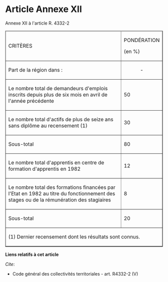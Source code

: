# Article Annexe XII

Annexe XII à l'article R. 4332-2

<table cellspacing="1" border="1" align="center" cellpadding="0">
  <thead>
    <tr>
      <td>

CRITÈRES

</td>
      <td>

PONDÉRATION

(en %)

</td>
    </tr>
  </thead>
  <tbody>
    <tr>
      <td>

Part de la région dans :

</td>
      <td align="center">-</td>
    </tr>
    <tr>
      <td>

Le nombre total de demandeurs d'emplois inscrits depuis plus de six mois en avril de l'année précédente

</td>
      <td>

50

</td>
    </tr>
    <tr>
      <td>

Le nombre total d'actifs de plus de seize ans sans diplôme au recensement (1)

</td>
      <td>

30

</td>
    </tr>
    <tr>
      <td>

Sous-total

</td>
      <td>

80

</td>
    </tr>
    <tr>
      <td>

Le nombre total d'apprentis en centre de formation d'apprentis en 1982

</td>
      <td>

12

</td>
    </tr>
    <tr>
      <td>

Le nombre total des formations financées par l'Etat en 1982 au titre du fonctionnement des stages ou de la rémunération des
stagiaires

</td>
      <td>

8

</td>
    </tr>
    <tr>
      <td>

Sous-total

</td>
      <td>

20

</td>
    </tr>
    <tr>
      <td colspan="2">

(1) Dernier recensement dont les résultats sont connus.

</td>
    </tr>
  </tbody>
</table>

**Liens relatifs à cet article**

_Cite_:

  - Code général des collectivités territoriales - art. R4332-2 (V)
